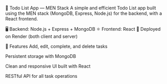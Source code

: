 📝 Todo List App — MEN Stack
A simple and efficient Todo List app built using the MEN stack (MongoDB, Express, Node.js) for the backend, with a React frontend.

🖥️ Backend: Node.js + Express + MongoDB
⚛️ Frontend: React
🚀 Deployed on Render (both client and server)

🔧 Features
Add, edit, complete, and delete tasks

Persistent storage with MongoDB

Clean and responsive UI built with React

RESTful API for all task operations